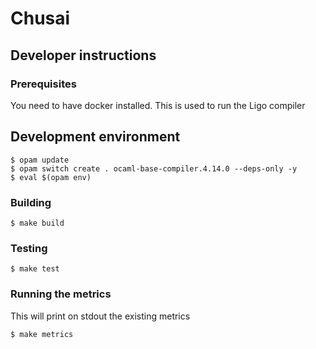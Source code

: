 # Chusai

## Developer instructions

### Prerequisites

You need to have docker installed. This is used to run the Ligo compiler

## Development environment

```shellsession
$ opam update
$ opam switch create . ocaml-base-compiler.4.14.0 --deps-only -y
$ eval $(opam env)
```

### Building

```shellsession
$ make build
```

### Testing

```shellsession
$ make test
```

### Running the metrics
This will print on stdout the existing metrics 

```shellsession
$ make metrics
```

